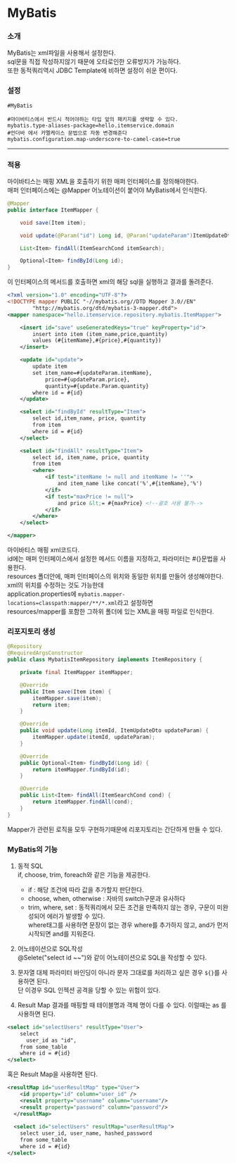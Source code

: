 # MyBatis

### 소개
MyBatis는 xml파일을 사용해서 설정한다.  
sql문을 직접 작성하지않기 때문에 오타로인한 오류방지가 가능하다.  
또한 동적쿼리역시 JDBC Template에 비하면 설정이 쉬운 편이다.  

### 설정
```properties
#MyBatis

#마이바티스에서 반드시 적어야하는 타입 앞의 패키지를 생략할 수 있다.
mybatis.type-aliases-package=hello.itemservice.domain
#언더바 에서 카멜케이스 문법으로 자동 변경해준다
mybatis.configuration.map-underscore-to-camel-case=true
```

---
### 적용
마이바티스는 매핑 XML을 호출하기 위한 매퍼 인터페이스를 정의해야한다.  
매퍼 인터페이스에는 @Mapper 어노테이션이 붙어야 MyBatis에서 인식한다.  
```java
@Mapper
public interface ItemMapper {

    void save(Item item);

    void update(@Param("id") Long id, @Param("updateParam")ItemUpdateDto updateDto);

    List<Item> findAll(ItemSearchCond itemSearch);

    Optional<Item> findById(Long id);
}
```
이 인터페이스의 메서드를 호출하면 xml의 해당 sql을 실행하고 결과를 돌려준다.  

```xml
<?xml version="1.0" encoding="UTF-8"?>
<!DOCTYPE mapper PUBLIC "-//mybatis.org//DTD Mapper 3.0//EN"
        "http://mybatis.org/dtd/mybatis-3-mapper.dtd">
<mapper namespace="hello.itemservice.repository.mybatis.ItemMapper">

    <insert id="save" useGeneratedKeys="true" keyProperty="id">
        insert into item (item_name,price,quantity)
        values (#{itemName},#{price},#{quantity})
    </insert>

    <update id="update">
        update item
        set item_name=#{updateParam.itemName},
            price=#{updateParam.price},
            quantity=#{update.Param.quantity}
        where id = #{id}
    </update>

    <select id="findById" resultType="Item">
        select id,item_name, price, quantity
        from item
        where id = #{id}
    </select>

    <select id="findAll" resultType="Item">
        select id, item_name, price, quantity
        from item
        <where>
            <if test="itemName != null and itemName != ''">
                and item_name like concat('%',#{itemName},'%')
            </if>
            <if test="maxPrice != null">
                and price &lt;= #{maxPrice} <!--괄호 사용 불가-->
            </if>
        </where>
    </select>

</mapper>
```
마이바티스 매핑 xml코드다.  
id에는 매퍼 인터페이스에서 설정한 메서드 이름을 지정하고, 파라미터는 #{}문법을 사용한다.  
resources 폴더안에, 매퍼 인터페이스의 위치와 동일한 위치를 만들어 생성해야한다.  
xml의 위치를 수정하는 것도 가능한데  
application.properties에 `mybatis.mapper-locations=classpath:mapper/**/*.xml`라고 설정하면  
resources/mapper를 포함한 그하위 폴더에 있는 XML을 매핑 파일로 인식한다.

### 리포지토리 생성
```java
@Repository
@RequiredArgsConstructor
public class MybatisItemRepository implements ItemRepository {

    private final ItemMapper itemMapper;

    @Override
    public Item save(Item item) {
        itemMapper.save(item);
        return item;
    }

    @Override
    public void update(Long itemId, ItemUpdateDto updateParam) {
        itemMapper.update(itemId, updateParam);
    }

    @Override
    public Optional<Item> findById(Long id) {
        return itemMapper.findById(id);
    }

    @Override
    public List<Item> findAll(ItemSearchCond cond) {
        return itemMapper.findAll(cond);
    }
}
```
Mapper가 관련된 로직을 모두 구현하기때문에 리포지토리는 간단하게 만들 수 있다.

### MyBatis의 기능
1. 동적 SQL  
if, choose, trim, foreach와 같은 기능을 제공한다.  
    - if : 해당 조건에 따라 값을 추가할지 판단한다.
    - choose, when, otherwise : 자바의 switch구문과 유사하다
    - trim, where, set : 동적쿼리에서 모든 조건을 만족하지 않는 경우, 구문이 미완성되어 에러가 발생할 수 있다.  
    where태그를 사용하면 문장이 없는 경우 where를 추가하지 않고, and가 먼저 시작되면 and를 지워준다.

2. 어노테이션으로 SQL작성  
@Selete("select id ~~")와 같이 어노테이션으로 SQL을 작성할 수 있다.  

3. 문자열 대체
파라미터 바인딩이 아니라 문자 그대로를 처리하고 싶은 경우 `${}`를 사용하면 된다.  
단 이경우 SQL 인젝션 공격을 당할 수 있는 위험이 있다.  

4. Result Map
결과를 매핑할 때 테이블명과 객체 명이 다를 수 있다. 이럴때는 as 를 사용하면 된다.  
```xml
<select id="selectUsers" resultType="User">
    select
      user_id as "id",
    from some_table
    where id = #{id}
</select>
```
혹은 Result Map을 사용하면 된다.
```xml
<resultMap id="userResultMap" type="User">
    <id property="id" column="user_id" />
    <result property="username" column="username"/>
    <result property="password" column="password"/>
  </resultMap>
  
  <select id="selectUsers" resultMap="userResultMap">
    select user_id, user_name, hashed_password
    from some_table
    where id = #{id}
</select>
```